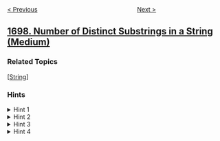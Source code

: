 <!--|This file generated by command(leetcode description); DO NOT EDIT.    |-->
<!--+----------------------------------------------------------------------+-->
<!--|@author    openset <openset.wang@gmail.com>                           |-->
<!--|@link      https://github.com/openset                                 |-->
<!--|@home      https://github.com/openset/leetcode                        |-->
<!--+----------------------------------------------------------------------+-->

[< Previous](../checking-existence-of-edge-length-limited-paths "Checking Existence of Edge Length Limited Paths")
　　　　　　　　　　　　　　　　
[Next >](../number-of-calls-between-two-persons "Number of Calls Between Two Persons")

## [1698. Number of Distinct Substrings in a String (Medium)](https://leetcode.com/problems/number-of-distinct-substrings-in-a-string "")



### Related Topics
  [[String](../../tag/string/README.md)]

### Hints
<details>
<summary>Hint 1</summary>
Calculate the prefix hashing array for s.
</details>

<details>
<summary>Hint 2</summary>
Use the prefix hashing array to calculate the hashing value of each substring.
</details>

<details>
<summary>Hint 3</summary>
Compare the hashing values to determine the unique substrings.
</details>

<details>
<summary>Hint 4</summary>
There could be collisions if you use hashing, what about double hashing.
</details>
